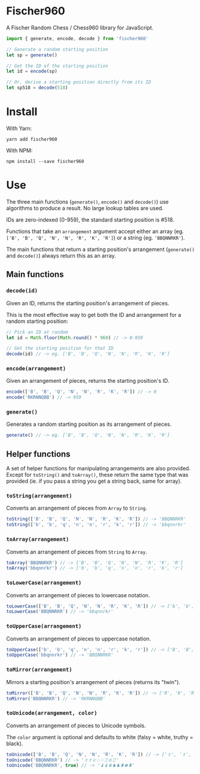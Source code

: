# Fischer960

A Fischer Random Chess / Chess960 library for JavaScript.

```js
import { generate, encode, decode } from 'fischer960'

// Generate a random starting position
let sp = generate()

// Get the ID of the starting position
let id = encode(sp)

// Or, derive a starting position directly from its ID
let sp518 = decode(518)
```

# Install

With Yarn:

`yarn add fischer960`

With NPM:

`npm install --save fischer960`

# Use

The three main functions (`generate()`, `encode()` and `decode()`) use algorithms to produce a result. No large lookup tables are used.

IDs are zero-indexed (0-959), the standard starting position is #518.

Functions that take an `arrangement` argument accept either an array (eg. `['B', 'B', 'Q', 'N', 'N', 'R', 'K', 'R']`) or a string (eg. `'BBQNNRKR'`).

The main functions that return a starting position's arrangement (`generate()` and `decode()`) always return this as an array.

## Main functions

### `decode(id)`

Given an ID, returns the starting position's arrangement of pieces.

This is the most effective way to get both the ID and arrangement for a random starting position:

```js
// Pick an ID at random
let id = Math.floor(Math.round() * 960) // -> 0-959

// Get the starting position for that ID
decode(id) // -> eg. ['B', 'B', 'Q', 'N', 'N', 'R', 'K', 'R']
```

### `encode(arrangement)`

Given an arrangement of pieces, returns the starting position's ID.

```js
encode(['B', 'B', 'Q', 'N', 'N', 'R', 'K', 'R']) // -> 0
encode('RKRNNQBB') // -> 959
```

### `generate()`

Generates a random starting position as its arrangement of pieces.

```js
generate() // -> eg. ['B', 'B', 'Q', 'N', 'N', 'R', 'K', 'R']
```

## Helper functions

A set of helper functions for manipulating arrangements are also provided. Except for `toString()` and `toArray()`, these return the same type that was provided (ie. if you pass a string you get a string back, same for array).

### `toString(arrangement)`

Converts an arrangement of pieces from `Array` to `String`.

```js
toString(['B', 'B', 'Q', 'N', 'N', 'R', 'K', 'R']) // -> 'BBQNNRKR'
toString(['b', 'b', 'q', 'n', 'n', 'r', 'k', 'r']) // -> 'bbqnnrkr'
```

### `toArray(arrangement)`

Converts an arrangement of pieces from `String` to `Array`.

```js
toArray('BBQNNRKR') // -> ['B', 'B', 'Q', 'N', 'N', 'R', 'K', 'R']
toArray('bbqnnrkr') // -> ['b', 'b', 'q', 'n', 'n', 'r', 'k', 'r']
```

### `toLowerCase(arrangement)`

Converts an arrangement of pieces to lowercase notation.

```js
toLowerCase(['B', 'B', 'Q', 'N', 'N', 'R', 'K', 'R']) // -> ['b', 'b', 'q', 'n', 'n', 'r', 'k', 'r']
toLowerCase('BBQNNRKR') // -> 'bbqnnrkr'
```

### `toUpperCase(arrangement)`

Converts an arrangement of pieces to uppercase notation.

```js
toUpperCase(['b', 'b', 'q', 'n', 'n', 'r', 'k', 'r']) // -> ['B', 'B', 'Q', 'N', 'N', 'R', 'K', 'R']
toUpperCase('bbqnnrkr') // -> 'BBQNNRKR'
```

### `toMirror(arrangement)`

Mirrors a starting position's arrangement of pieces (returns its "twin").

```js
toMirror(['B', 'B', 'Q', 'N', 'N', 'R', 'K', 'R']) // -> ['R', 'K', 'R', 'N', 'N', 'Q', 'B', 'B']
toMirror('BBQNNRKR') // -> 'RKRNNQBB'
```

### `toUnicode(arrangement, color)`

Converts an arrangement of pieces to Unicode symbols.

The `color` argument is optional and defaults to white (falsy = white, truthy = black).

```js
toUnicode(['B', 'B', 'Q', 'N', 'N', 'R', 'K', 'R']) // -> ['♗', '♗', '♕', '♘', '♘', '♖', '♔', '♖']
toUnicode('BBQNNRKR') // -> '♗♗♕♘♘♖♔♖'
toUnicode('BBQNNRKR', true) // -> '♝♝♛♞♞♜♚♜'
```
